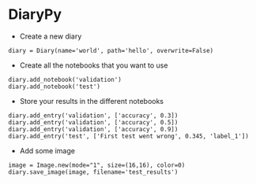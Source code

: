 # DiaryPy

- Create a new diary

```
diary = Diary(name='world', path='hello', overwrite=False)
```

- Create all the notebooks that you want to use

```
diary.add_notebook('validation')
diary.add_notebook('test')
```

- Store your results in the different notebooks

```
diary.add_entry('validation', ['accuracy', 0.3])
diary.add_entry('validation', ['accuracy', 0.5])
diary.add_entry('validation', ['accuracy', 0.9])
diary.add_entry('test', ['First test went wrong', 0.345, 'label_1'])
```

- Add some image

```
image = Image.new(mode="1", size=(16,16), color=0)
diary.save_image(image, filename='test_results')
```
